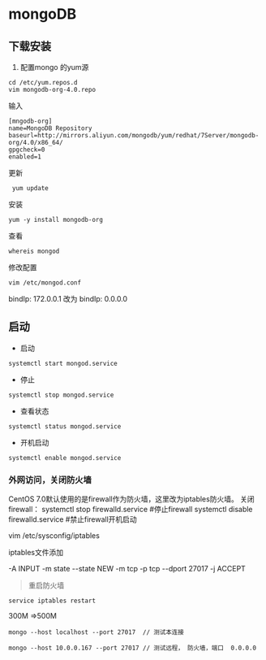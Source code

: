 # mongoDB

## 下载安装

1. 配置mongo 的yum源

```
cd /etc/yum.repos.d 
vim mongodb-org-4.0.repo 
```
输入
```
[mngodb-org]
name=MongoDB Repository
baseurl=http://mirrors.aliyun.com/mongodb/yum/redhat/7Server/mongodb-org/4.0/x86_64/
gpgcheck=0
enabled=1
```

更新

```
 yum update
```

安装

```
yum -y install mongodb-org
```

查看

```
whereis mongod
```
修改配置
```
vim /etc/mongod.conf
```
bindIp: 172.0.0.1  改为 bindIp: 0.0.0.0



## 启动

- 启动
```
systemctl start mongod.service

```

- 停止

```
systemctl stop mongod.service
```

- 查看状态

```
systemctl status mongod.service
```

- 开机启动

```
systemctl enable mongod.service
```


### 外网访问，关闭防火墙

CentOS 7.0默认使用的是firewall作为防火墙，这里改为iptables防火墙。
关闭firewall：
systemctl stop firewalld.service #停止firewall
systemctl disable firewalld.service #禁止firewall开机启动

vim /etc/sysconfig/iptables

iptables文件添加

-A INPUT -m state --state NEW -m tcp -p tcp --dport 27017 -j ACCEPT

> 重启防火墙
```
service iptables restart
```



300M =>500M



```
mongo --host localhost --port 27017  // 测试本连接

mongo --host 10.0.0.167 --port 27017 // 测试远程， 防火墙，端口  0.0.0.0  
```